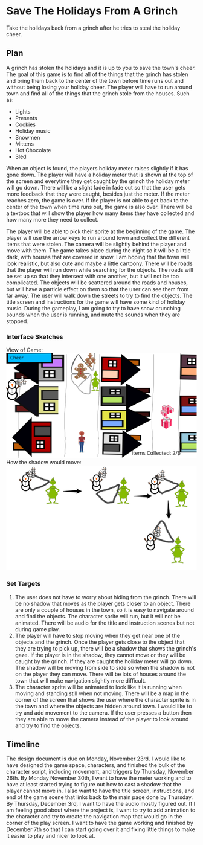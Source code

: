 # Save The Holidays From A Grinch
Take the holidays back from a grinch after he tries to steal the holiday cheer.  

## Plan
A grinch has stolen the holidays and it is up to you to save the town's cheer. The goal of this game is to find all of the things that the grinch has stolen and bring them back to the center of the town before time runs out and without being losing your holiday cheer. The player will have to run around town and find all of the things that the grinch stole from the houses. Such as:
* Lights
* Presents
* Cookies
* Holiday music
* Snowmen
* Mittens
* Hot Chocolate
* Sled

When an object is found, the players holiday meter raises slightly if it has gone down. The player will have a holiday meter that is shown at the top of the screen and everytime they get caught by the grinch the holiday meter will go down. There will be a slight fade in fade out so that the user gets more feedback that they were caught, besides just the meter. If the meter reaches zero, the game is over. If the player is not able to get back to the center of the town when time runs out, the game is also over. There will be a textbox that will show the player how many items they have collected and how many more they need to collect.  


The player will be able to pick their sprite at the beginning of the game. The player will use the arrow keys to run around town and collect the different items that were stolen. The camera will be slightly behind the player and move with them. The game takes place during the night so it will be a little dark, with houses that are covered in snow. I am hoping that the town will look realistic, but also cute and maybe a little cartoony. There will be roads that the player will run down while searching for the objects. The roads will be set up so that they intersect with one another, but it will not be too complicated. The objects will be scattered around the roads and houses, but will have a particle effect on them so that the user can see them from far away. The user will walk down the streets to try to find the objects. The title screen and instructions for the game will have some kind of holiday music. During the gameplay, I am going to try to have snow crunching sounds when the user is running, and mute the sounds when they are stopped. 

### Interface Sketches
View of Game: ![alt text](https://github.com/lh3006a/csc470-fall2020/blob/master/exercises/final/Drawing.png)
How the shadow would move: ![alt text](https://github.com/lh3006a/csc470-fall2020/blob/master/exercises/final/Shadow.png)

### Set Targets
1. The user does not have to worry about hiding from the grinch. There will be no shadow that moves as the player gets closer to an object. There are only a couple of houses in the town, so it is easy to navigate around and find the objects. The character sprite will run, but it will not be animated. There will be audio for the title and instruction scenes but not during game play. 
2. The player will have to stop moving when they get near one of the objects and the grinch. Once the player gets close to the object that they are trying to pick up, there will be a shadow that shows the grinch's gaze. If the player is in the shadow, they cannot move or they will be caught by the grinch. If they are caught the holiday meter will go down. The shadow will be moving from side to side so when the shadow is not on the player they can move. There will be lots of houses around the town that will make navigation slightly more difficult. 
3. The character sprite will be animated to look like it is running when moving and standing still when not moving. There will be a map in the corner of the screen that shows the user where the character sprite is in the town and where the objects are hidden around town. I would like to try and add movement to the camera. If the user presses a button then they are able to move the camera instead of the player to look around and try to find the objects. 

## Timeline
The design document is due on Monday, November 23rd. I would like to have designed the game space, characters, and finished the bulk of the character script, including movement, and triggers by Thursday, November 26th. By Monday November 30th, I want to have the meter working and to have at least started trying to figure out how to cast a shadow that the player cannot move in. I also want to have the title screen, instructions, and end of the game scene that links back to the main page done by Thursday. By Thursday, December 3rd, I want to have the audio mostly figured out. If I am feeling good about where the project is, I want to try to add animation to the character and try to create the navigation map that would go in the corner of the play screen. I want to have the game working and finished by December 7th so that I can start going over it and fixing little things to make it easier to play and nicer to look at. 



